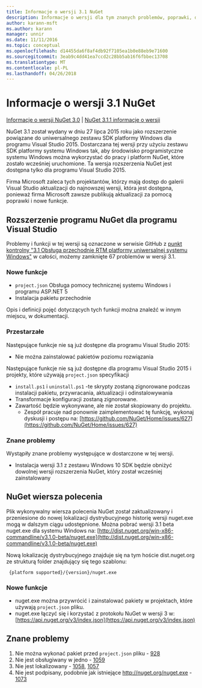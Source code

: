 ```yaml
---
title: Informacje o wersji 3.1 NuGet
description: Informacje o wersji dla tym znanych problemów, poprawki, dodatkowe funkcje i dcr 3.1 NuGet.
author: karann-msft
ms.author: karann
manager: unnir
ms.date: 11/11/2016
ms.topic: conceptual
ms.openlocfilehash: d14455da6f8af4db92f7105ea1b0e88eb9e71600
ms.sourcegitcommit: 3eab9c4dd41ea7ccd2c28bb5ab16f6fbbec13708
ms.translationtype: MT
ms.contentlocale: pl-PL
ms.lasthandoff: 04/26/2018
---
```

# <a name="nuget-31-release-notes"></a>Informacje o wersji 3.1 NuGet

[Informacje o wersji NuGet 3.0](../release-notes/nuget-3.0.0.md) | [NuGet 3.1.1 informacje o wersji](../release-notes/nuget-3.1.1.md)

NuGet 3.1 został wydany w dniu 27 lipca 2015 roku jako rozszerzenie powiązane do uniwersalnego zestawu SDK platformy Windows dla programu Visual Studio 2015. Dostarczana tej wersji przy użyciu zestawu SDK platformy systemu Windows tak, aby środowisko programistyczne systemu Windows można wykorzystać do pracy i platform NuGet, które zostało wcześniej uruchomione. Ta wersja rozszerzenia NuGet jest dostępna tylko dla programu Visual Studio 2015.

Firma Microsoft zaleca tych projektantów, którzy mają dostęp do galerii Visual Studio aktualizacji do najnowszej wersji, która jest dostępna, ponieważ firma Microsoft zawsze publikują aktualizacji za pomocą poprawki i nowe funkcje.

## <a name="nuget-visual-studio-extension"></a>Rozszerzenie programu NuGet dla programu Visual Studio

Problemy i funkcji w tej wersji są oznaczone w serwisie GitHub z [punkt kontrolny "3.1 Obsługa przechodnie RTM platformy uniwersalnej systemu Windows"](https://github.com/NuGet/Home/issues?utf8=%E2%9C%93&q=is%3Aclosed+milestone%3A%223.1+RTM+UWP+transitive+support%22+) w całości, możemy zamknięte 67 problemów w wersji 3.1.

### <a name="new-features"></a>Nowe funkcje

* `project.json` Obsługa pomocy technicznej systemu Windows i programu ASP.NET 5
* Instalacja pakietu przechodnie

Opis i definicji pojęć dotyczących tych funkcji można znaleźć w innym miejscu, w dokumentacji.

### <a name="deprecated"></a>Przestarzałe

Następujące funkcje nie są już dostępne dla programu Visual Studio 2015:

* Nie można zainstalować pakietów poziomu rozwiązania

Następujące funkcje nie są już dostępne dla programu Visual Studio 2015 i projekty, które używają `project.json` specyfikacji

* `install.ps1` i `uninstall.ps1` -te skrypty zostaną zignorowane podczas instalacji pakietu, przywracania, aktualizacji i odinstalowywania
* Transformacje konfiguracji zostaną zignorowane.
* Zawartość będzie wykonywane, ale nie został skopiowany do projektu.
    * Zespół pracuje nad ponownie zaimplementować tę funkcję, wykonaj dyskusji i postępu na: [https://github.com/NuGet/Home/issues/627](https://github.com/NuGet/Home/issues/627)


### <a name="known-issues"></a>Znane problemy

Wystąpiły znane problemy występujące w dostarczone w tej wersji.

* Instalacja wersji 3.1 z zestawu Windows 10 SDK będzie obniżyć dowolnej wersji rozszerzenia NuGet, który został wcześniej zainstalowany

## <a name="nuget-command-line"></a>NuGet wiersza polecenia

Plik wykonywalny wiersza polecenia NuGet został zaktualizowany i przeniesione do nowej lokalizacji dystrybucyjnego historię wersji nuget.exe mogą w dalszym ciągu udostępnione.  Można pobrać wersji 3.1 beta nuget.exe dla systemu Windows na: [http://dist.nuget.org/win-x86-commandline/v3.1.0-beta/nuget.exe](http://dist.nuget.org/win-x86-commandline/v3.1.0-beta/nuget.exe)

Nową lokalizację dystrybucyjnego znajduje się na tym hoście dist.nuget.org ze strukturą folder znajdujący się tego szablonu:

     {platform supported}/{version}/nuget.exe

### <a name="new-features"></a>Nowe funkcje

* nuget.exe można przywrócić i zainstalować pakiety w projektach, które używają `project.json` pliku.
* nuget.exe łączyć się i korzystać z protokołu NuGet w wersji 3 w: [https://api.nuget.org/v3/index.json](https://api.nuget.org/v3/index.json)

## <a name="known-issues"></a>Znane problemy ##

1.    Nie można wykonać pakiet przed `project.json` pliku - [928](https://github.com/NuGet/Home/issues/928)
2.    Nie jest obsługiwany w jedno - [1059](https://github.com/NuGet/Home/issues/1059)
3.    Nie jest lokalizowany - [1058](https://github.com/NuGet/Home/issues/1058), [1057](https://github.com/NuGet/Home/issues/1057)
4.    Nie jest podpisany, podobnie jak istniejące http://nuget.org/nuget.exe - [1073](https://github.com/NuGet/Home/issues/1073)
